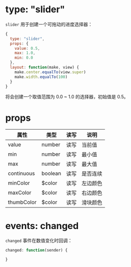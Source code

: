 # type: "slider"

`slider` 用于创建一个可拖动的进度选择器：

```js
{
  type: "slider",
  props: {
    value: 0.5,
    max: 1.0,
    min: 0.0
  },
  layout: function(make, view) {
    make.center.equalTo(view.super)
    make.width.equalTo(100)
  }
}
```

将会创建一个取值范围为 0.0 ~ 1.0 的选择器，初始值是 0.5。

# props

属性 | 类型 | 读写 | 说明
---|---|---|---
value | number | 读写 | 当前值
min | number | 读写 | 最小值
max | number | 读写 | 最大值
continuous | boolean | 读写 | 是否连续
minColor | $color | 读写 | 左边颜色
maxColor | $color | 读写 | 右边颜色
thumbColor | $color | 读写 | 滑块颜色

# events: changed

`changed` 事件在数值变化时回调：

```js
changed: function(sender) {

}
```